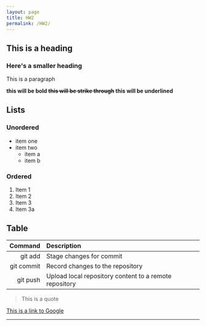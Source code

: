 ```yaml
---
layout: page
title: HW2
permalink: /HW2/
---
```


## This is a heading

### Here's a smaller heading

This is a paragraph

**this will be bold ~~this will be strike through~~ this will be underlined**

## Lists

### Unordered

- item one
- item two
  - item a
  - item b

### Ordered

 1. Item 1
 2. Item 2
 3. Item 3
 4. Item 3a

## Table

| Command | Description|
|--------:|:-----------|
|git add  | Stage changes for commit |
|git commit| Record changes to the repository|
|git push | Upload local repository content to a remote repository|

> This is a quote

[This is a link to Google](https://google.com)

---
